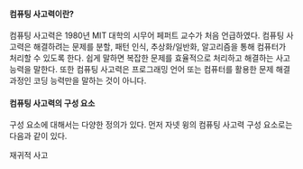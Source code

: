 #### 컴퓨팅 사고력이란?
컴퓨팅 사고력은 1980년 MIT 대학의 시무어 페퍼트 교수가 처음 언급하였다. 컴퓨팅 사고력은 해결하려는 문제를 분할, 패턴 인식, 추상화/일반화, 알고리즘을 통해 컴퓨터가 처리할 수 있도록 한다. 쉽게 말하면 복잡한 문제를 효율적으로 처리하고 해결하는 사고능력을 말한다. 또한 컴퓨팅 사고력은 프로그래밍 언어 또는 컴퓨터를 활용한 문제 해결 과정인 코딩 능력만을 말하는 것이 아니다.
#### 컴퓨팅 사고력의 구성 요소
구성 요소에 대해서는 다양한 정의가 있다. 먼저 자넷 윙의 컴퓨팅 사고력 구성 요소로는 다음과 같이 있다.

재귀적 사고

